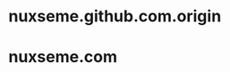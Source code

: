 # nuxseme.github.com.origin
<h1><a href="http://nuxseme.com" target="_blank"  style="text-decoration : none ">nuxseme.com</a></h1>
